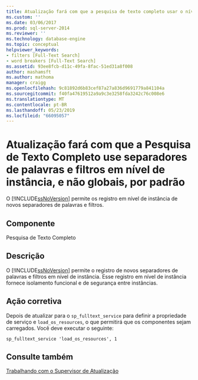 ```yaml
---
title: Atualização fará com que a pesquisa de texto completo usar o nível de instância, e não globais, os separadores de palavras e filtros por padrão | Microsoft Docs
ms.custom: ''
ms.date: 03/06/2017
ms.prod: sql-server-2014
ms.reviewer: ''
ms.technology: database-engine
ms.topic: conceptual
helpviewer_keywords:
- filters [Full-Text Search]
- word breakers [Full-Text Search]
ms.assetid: 93ee8fcb-d11c-49fa-8fac-51ed31a8f008
author: mashamsft
ms.author: mathoma
manager: craigg
ms.openlocfilehash: 9c81892d6b83cef87a27a836d9691779a841104a
ms.sourcegitcommit: f40fa47619512a9a9c3e3258fda3242c76c008e6
ms.translationtype: MT
ms.contentlocale: pt-BR
ms.lasthandoff: 05/23/2019
ms.locfileid: "66095057"
---
```

# <a name="upgrading-will-cause-full-text-search-to-use-instance-level-not-global-word-breakers-and-filters-by-default"></a>Atualização fará com que a Pesquisa de Texto Completo use separadores de palavras e filtros em nível de instância, e não globais, por padrão
  O [!INCLUDE[ssNoVersion](../../includes/ssnoversion-md.md)] permite os registro em nível de instância de novos separadores de palavras e filtros.  
  
## <a name="component"></a>Componente  
 Pesquisa de Texto Completo  
  
## <a name="description"></a>Descrição  
 O [!INCLUDE[ssNoVersion](../../includes/ssnoversion-md.md)] permite o registro de novos separadores de palavras e filtros em nível de instância. Esse registro em nível de instância fornece isolamento funcional e de segurança entre instâncias.  
  
## <a name="corrective-action"></a>Ação corretiva  
 Depois de atualizar para o `sp_fulltext_service` para definir a propriedade de serviço e `load_os_resources`, o que permitirá que os componentes sejam carregados. Você deve executar o seguinte:  
  
 `sp_fulltext_service 'load_os_resources', 1`  
  
## <a name="see-also"></a>Consulte também  
 [Trabalhando com o Supervisor de Atualização](../../../2014/sql-server/install/working-with-upgrade-advisor.md)  
  
  
